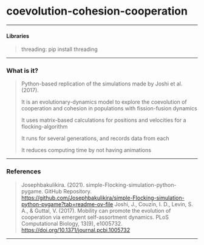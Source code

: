 # coevolution-cohesion-cooperation
---
#### Libraries
 > threading: pip install threading

---
### What is it?
 > Python-based replication of the simulations made by Joshi et al. (2017).
>
 > It is an evolutionary-dynamics model to explore the coevolution of cooperation and cohesion in populations with fission-fusion dynamics
> 
 > It uses matrix-based calculations for positions and velocities for a flocking-algorithm
> 
 > It runs for several generations, and records data from each
> 
 > It reduces computing time by not having animations
 ---
### References
 > Josephbakulikira. (2021). simple-Flocking-simulation-python-pygame. GitHub Repository. https://github.com/Josephbakulikira/simple-Flocking-simulation-python-pygame?tab=readme-ov-file
 > Joshi, J., Couzin, I. D., Levin, S. A., & Guttal, V. (2017). Mobility can promote the evolution of cooperation via emergent self-assortment dynamics. PLoS Computational Biology, 13(9), e1005732. https://doi.org/10.1371/journal.pcbi.1005732

---

